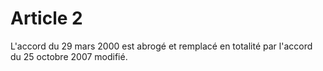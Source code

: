 # Article 2

  
L'accord du 29 mars 2000 est abrogé et remplacé en totalité par l'accord du 25 octobre 2007 modifié.

